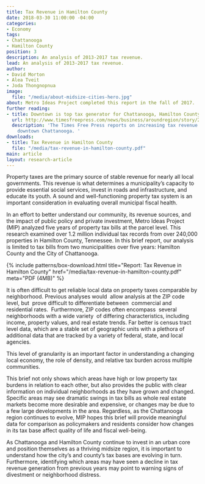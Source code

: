 ```yaml
---
title: Tax Revenue in Hamilton County
date: 2018-03-30 11:00:00 -04:00
categories:
- Economy
tags:
- Chattanooga
- Hamilton County
position: 3
description: An analysis of 2013-2017 tax revenue.
lead: An analysis of 2013-2017 tax revenue.
author:
- David Morton
- Alea Tveit
- Joda Thongnopnua
image:
  file: "/media/about-midsize-cities-hero.jpg"
about: Metro Ideas Project completed this report in the fall of 2017.
further reading:
- title: Downtown is top tax generator for Chattanooga, Hamilton County
  url: http://www.timesfreepress.com/news/business/aroundregion/story/2018/feb/22/downtown-top-tax-generator-city-countycentral/464306/
  description: 'The Times Free Press reports on increasing tax revenue generated from
    downtown Chattanooga. '
downloads:
- title: Tax Revenue in Hamilton County
  file: "/media/tax-revenue-in-hamilton-county.pdf"
main: article
layout: research-article
---
```


Property taxes are the primary source of stable revenue for nearly all local governments. This revenue is what determines a municipality’s capacity to provide essential social services, invest in roads and infrastructure, and educate its youth. A sound and well-functioning property tax system is an important consideration in evaluating overall municipal fiscal health. 

In an effort to better understand our community, its revenue sources, and the impact of public policy and private investment, Metro Ideas Project (MIP) analyzed five years of property tax bills at the parcel level. This research examined over 1.2 million individual tax records from over 240,000 properties in Hamilton County, Tennessee. In this brief report, our analysis is limited to tax bills from two municipalities over five years: Hamilton County and the City of Chattanooga.

<div>
  {% include patterns/box-download.html title="Report: Tax Revenue in Hamilton County" href="/media/tax-revenue-in-hamilton-county.pdf" meta="PDF (4MB)" %}
</div>

It is often difficult to get reliable local data on property taxes comparable by neighborhood. Previous analyses would  allow analysis at the ZIP code level, but  prove difficult to differentiate between  commercial and residential rates.  Furthermore, ZIP codes often encompass  several neighborhoods with a wide variety  of differing characteristics, including  income, property values, and real estate trends. Far better is census tract level data, which are a stable set of geographic units with a plethora of additional data that are tracked by a variety of federal, state, and local agencies.

This level of granularity is an important factor in understanding a changing local economy, the role of density, and relative tax burden across multiple communities. 

This brief not only shows which areas have high or low property tax burdens in relation to each other, but also provides the public with clear information on individual neighborhoods as they have grown and changed. Specific areas may see dramatic swings in tax bills as whole real estate markets become more desirable and expensive, or changes may be due to a few large developments in the area. Regardless, as the Chattanooga region continues to evolve, MIP hopes this brief will provide meaningful data for comparison as policymakers and residents consider how changes in its tax base affect quality of life and fiscal well-being.

As Chattanooga and Hamilton County continue to invest in an urban core and position themselves as a thriving midsize region, it is important to understand how the city’s and county’s tax bases are evolving in turn. Furthermore, identifying which areas may have seen a decline in tax revenue generation from previous years may point to warning signs of divestment or neighborhood distress.